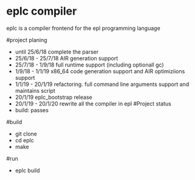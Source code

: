 # eplc compiler 
eplc is a compiler frontend for the epl programming language

#project planing
* until 25/6/18 complete the parser
* 25/6/18 - 25/7/18 AIR generation support
* 25/7/18 - 1/9/18 full runtime support (including optionall gc)
* 1/9/18  - 1/1/19 x86_64 code generation support and AIR optimiziions support
* 1/1/19 - 20/1/19 refactoring. full command line arguments support and maintains script
* 20/1/19 eplc_bootstrap release 
* 20/1/19 - 20/1/20 rewrite all the compiler in epl
#Project status
* build: passes

#build
* git clone <eplc>
* cd eplc
* make

#run 
* eplc build <filename>
